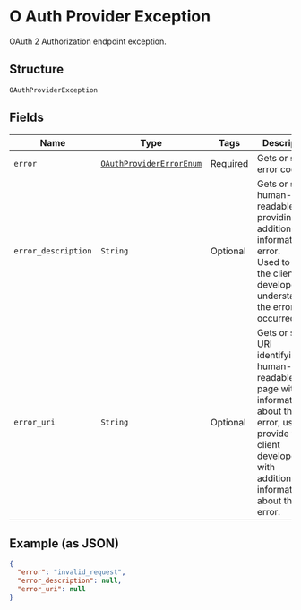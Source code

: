
# O Auth Provider Exception

OAuth 2 Authorization endpoint exception.

## Structure

`OAuthProviderException`

## Fields

| Name | Type | Tags | Description |
|  --- | --- | --- | --- |
| `error` | [`OAuthProviderErrorEnum`](../../doc/models/o-auth-provider-error-enum.md) | Required | Gets or sets error code. |
| `error_description` | `String` | Optional | Gets or sets human-readable text providing additional information on error.<br>Used to assist the client developer in understanding the error that occurred. |
| `error_uri` | `String` | Optional | Gets or sets a URI identifying a human-readable web page with information about the error, used to provide the client developer with additional information about the error. |

## Example (as JSON)

```json
{
  "error": "invalid_request",
  "error_description": null,
  "error_uri": null
}
```

